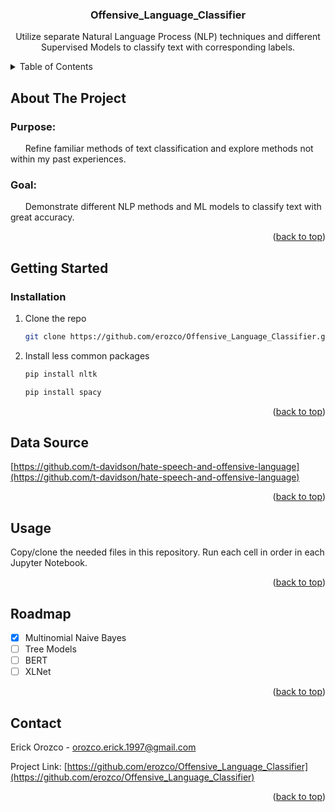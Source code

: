 <a name="readme-top"></a>

<h3 align="center">Offensive_Language_Classifier</h3>

  <p align="center">
    Utilize separate Natural Language Process (NLP) techniques and different Supervised Models to classify text with corresponding labels.
  </p>
</div>



<!-- TABLE OF CONTENTS -->
<details>
  <summary>Table of Contents</summary>
  <ol>
    <li>
      <a href="#about-the-project">About The Project</a>
    </li>
    <li>
      <a href="#getting-started">Getting Started</a>
      <ul>
        <li><a href="#installation">Installation</a></li>
      </ul>
    </li>
    <li><a href="#data-source">Data Source</a></li>
    <li><a href="#usage">Usage</a></li>
    <li><a href="#roadmap">Roadmap</a></li>
    <li><a href="#contact">Contact</a></li>
  </ol>
</details>



<!-- ABOUT THE PROJECT -->
## About The Project

### Purpose:
&nbsp;&nbsp;&nbsp;&nbsp;&nbsp;&nbsp;Refine familiar methods of text classification and explore methods not within my past experiences.

### Goal:
&nbsp;&nbsp;&nbsp;&nbsp;&nbsp;&nbsp;Demonstrate different NLP methods and ML models to classify text with great accuracy. 


<p align="right">(<a href="#readme-top">back to top</a>)</p>



<!-- GETTING STARTED -->
## Getting Started


### Installation
1. Clone the repo
   ```sh
   git clone https://github.com/erozco/Offensive_Language_Classifier.git
   ```
2. Install less common packages
   ```sh
   pip install nltk
   ```
   ```sh
   pip install spacy
   ```

<p align="right">(<a href="#readme-top">back to top</a>)</p>

<!-- DATA SOURCE -->
## Data Source
[https://github.com/t-davidson/hate-speech-and-offensive-language](https://github.com/t-davidson/hate-speech-and-offensive-language)
<p align="right">(<a href="#readme-top">back to top</a>)</p>

<!-- USAGE EXAMPLES -->
## Usage

Copy/clone the needed files in this repository. Run each cell in order in each Jupyter Notebook.

<p align="right">(<a href="#readme-top">back to top</a>)</p>



<!-- ROADMAP -->
## Roadmap

- [x] Multinomial Naive Bayes
- [ ] Tree Models
- [ ] BERT
- [ ] XLNet

<p align="right">(<a href="#readme-top">back to top</a>)</p>

<!-- CONTACT -->
## Contact

Erick Orozco - orozco.erick.1997@gmail.com

Project Link: [https://github.com/erozco/Offensive_Language_Classifier](https://github.com/erozco/Offensive_Language_Classifier)

<p align="right">(<a href="#readme-top">back to top</a>)</p>


